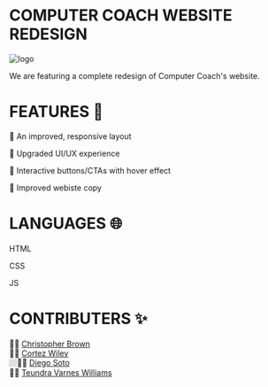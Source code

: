 # COMPUTER COACH WEBSITE REDESIGN 
<!DOCTYPE html>
   <head>
       <meta charset="utf-8">
       <meta http-equiv="X-UA-Compatible" content="IE=edge">
       <title></title>
       <meta name="description" content="">
       <meta name="viewport" content="width=device-width, initial-scale=1">
       <link rel="stylesheet" href="styles.css">
       <link href="https://fonts.googleapis.com/css?family=Montserrat:500&display=swap" rel="stylesheet">
   </head>
   <body>
  <div class="logo">
  <img src="https://www.computercoach.com/images/logo.jpg" alt="logo"
       </div>
    <div>
<p>We are featuring a complete redesign of Computer Coach's website.</p>
    </div>
    <h1>FEATURES 🎉</h1>
    <p>🔆 An improved, responsive layout </p>
    <p>🔆 Upgraded UI/UX experience</p>
    <p> 🔆 Interactive buttons/CTAs with hover effect</p>
    <p>🔆 Improved webiste copy</p>
    <div>
      <div>
        <h1>LANGUAGES 🌐</h1>
        <p>
          HTML
        </p>
         <p>
          CSS
        </p>
         <p>
          JS
        </p>
      </div>
    <h1>CONTRIBUTERS ✨<h/>
      </div>
      <div>
       👨🏾 <a href="https://github.com/chris13-afk">Christopher Brown</a>
         <br>
       👨🏾 <a href="https://github.com/thekingtez">Cortez Wiley</a>
         <br>
         🏼👨🏽 <a href="https://github.com/Alonso9825">Diego Soto</a>
         <br>
       👩🏾  <a href="https://github.com/teedevs">Teundra Varnes Williams</a>
    </div>
    
   
</body>
    
